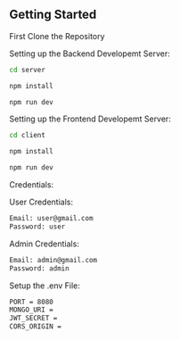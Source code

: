 ## Getting Started

First Clone the Repository

Setting up the Backend Developemt Server:

```bash
cd server

npm install

npm run dev
```

Setting up the Frontend Developemt Server:

```bash
cd client

npm install

npm run dev
```

Credentials:

User Credentials:

```bash
Email: user@gmail.com
Password: user
```

Admin Credentials:

```bash
Email: admin@gmail.com
Password: admin
```

Setup the .env File:

```bash
PORT = 8080
MONGO_URI =
JWT_SECRET =
CORS_ORIGIN = 
```
